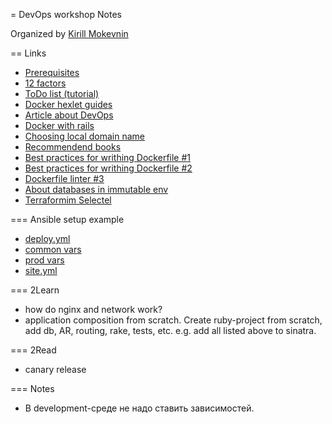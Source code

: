 = DevOps workshop Notes

Organized by [Kirill Mokevnin](https://github.com/mokevnin)

== Links
- [Prerequisites](https://gist.github.com/mokevnin/d1a941b0a835469b9064ba24d514ffa5)
- [12 factors](https://12factor.net/)
- [ToDo list (tutorial)](https://gist.github.com/mokevnin/02f84fa9d35aad2c8277b3dede147155)
- [Docker hexlet guides](https://guides.hexlet.io/docker/)
- [Article about DevOps](https://habr.com/company/jugru/blog/421757/)
- [Docker with rails](https://docs.docker.com/compose/rails/)
- [Choosing local domain name](https://www.pluralsight.com/blog/software-development/choose-internal-top-level-domain-name)
- [Recommendend books](https://ru.hexlet.io/pages/recommended-books)
- [Best practices for writhing Dockerfile #1](https://docs.docker.com/develop/develop-images/dockerfile_best-practices/)
- [Best practices for writhing Dockerfile #2](https://cloud.google.com/solutions/best-practices-for-building-containers)
- [Dockerfile linter #3](https://github.com/hadolint/hadolint)
- [About databases in immutable env](https://www.youtube.com/watch?v=TWkkshKU6nQ&t=11400s)
- [Terraformim Selectel](http://vakhov.me/blog/2016/10/13/terraform-like-a-terraformer/index.html)

=== Ansible setup example
- [deploy.yml](https://github.com/hexlet-basics/hexlet_basics/blob/4082255a835972f9fa4c90b062b1696d89833df8/ansible/deploy.yml)
- [common vars](https://github.com/hexlet-basics/hexlet_basics/blob/4082255a835972f9fa4c90b062b1696d89833df8/ansible/group_vars/all.yml)
- [prod vars](https://github.com/hexlet-basics/hexlet_basics/blob/4082255a835972f9fa4c90b062b1696d89833df8/ansible/production/group_vars/all/vars.yml)
- [site.yml](https://github.com/hexlet-basics/hexlet_basics/blob/4082255a835972f9fa4c90b062b1696d89833df8/ansible/site.yml)

=== 2Learn
- how do nginx and network work?
- application composition from scratch. Create ruby-project from scratch, add db, AR, routing, rake, tests, etc. e.g. add all listed above to sinatra.

=== 2Read
- canary release

=== Notes
- В development-среде не надо ставить зависимостей.